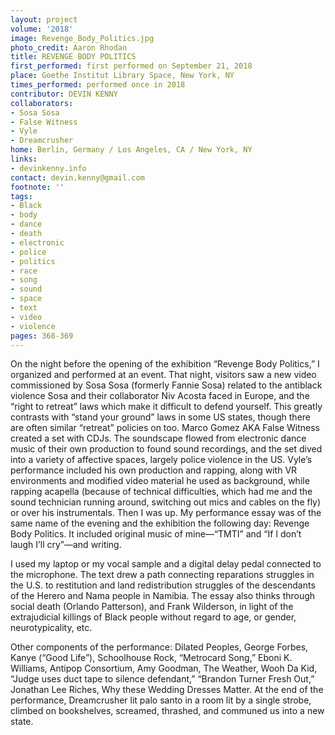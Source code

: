 ```yaml
---
layout: project
volume: '2018'
image: Revenge_Body_Politics.jpg
photo_credit: Aaron Rhodan
title: REVENGE BODY POLITICS
first_performed: first performed on September 21, 2018
place: Goethe Institut Library Space, New York, NY
times_performed: performed once in 2018
contributor: DEVIN KENNY
collaborators:
- Sosa Sosa
- False Witness
- Vyle
- Dreamcrusher
home: Berlin, Germany / Los Angeles, CA / New York, NY
links:
- devinkenny.info
contact: devin.kenny@gmail.com
footnote: ''
tags:
- Black
- body
- dance
- death
- electronic
- police
- politics
- race
- song
- sound
- space
- text
- video
- violence
pages: 368-369
---
```




On the night before the opening of the exhibition “Revenge Body Politics,” I organized and performed at an event. That night, visitors saw a new video commissioned by Sosa Sosa (formerly Fannie Sosa) related to the antiblack violence Sosa and their collaborator Niv Acosta faced in Europe, and the “right to retreat” laws which make it difficult to defend yourself. This greatly contrasts with “stand your ground” laws in some US states, though there are often similar “retreat” policies on too. Marco Gomez AKA False Witness created a set with CDJs. The soundscape flowed from electronic dance music of their own production to found sound recordings, and the set dived into a variety of affective spaces, largely police violence in the US. Vyle’s performance included his own production and rapping, along with VR environments and modified video material he used as background, while rapping acapella (because of technical difficulties, which had me and the sound technician running around, switching out mics and cables on the fly) or over his instrumentals. Then I was up. My performance essay was of the same name of the evening and the exhibition the following day: Revenge Body Politics. It included original music of mine—“TMTI” and “If I don’t laugh I’ll cry”—and writing.

I used my laptop or my vocal sample and a digital delay pedal connected to the microphone. The text drew a path connecting reparations struggles in the U.S. to restitution and land redistribution struggles of the descendants of the Herero and Nama people in Namibia. The essay also thinks through social death (Orlando Patterson), and Frank Wilderson, in light of the extrajudicial killings of Black people without regard to age, or gender, neurotypicality, etc.

Other components of the performance: Dilated Peoples, George Forbes, Kanye (“Good Life”), Schoolhouse Rock, “Metrocard Song,” Eboni K. Williams, Antipop Consortium, Amy Goodman, The Weather, Wooh Da Kid, “Judge uses duct tape to silence defendant,” “Brandon Turner Fresh Out,” Jonathan Lee Riches, Why these Wedding Dresses Matter. At the end of the performance, Dreamcrusher lit palo santo in a room lit by a single strobe, climbed on bookshelves, screamed, thrashed, and communed us into a new state.
